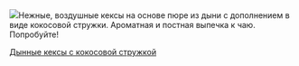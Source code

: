 <!--2025-09-19 08:03:12-->
<div class="yb">
  <div class="rss povarenok"><a href="https://www.povarenok.ru/recipes/show/183095/"><img src="https://www.povarenok.ru/data/cache/2025sep/16/20/3190126_39549-640x480.jpg"></a>Нежные, воздушные кексы на основе пюре из дыни с дополнением в виде кокосовой стружки. Ароматная и постная выпечка к чаю. Попробуйте! <p class="titl"><a href="https://www.povarenok.ru/recipes/show/183095/">Дынные кексы с кокосовой стружкой</a></p></div>
</div>
